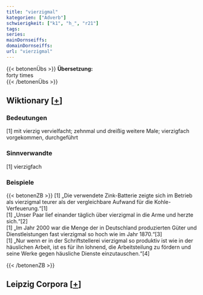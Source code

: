 ```yaml
---
title: "vierzigmal"
kategorien: ["Adverb"]
schwierigkeit: ["k1", "h_", "r21"]
tags:
series:
mainDornseiffs:
domainDornseiffs:
url: "vierzigmal"
---
```


{{< betonenÜbs >}}
**Übersetzung:**  
forty times  
{{< /betonenÜbs >}}

## Wiktionary [[+](https://de.wiktionary.org/wiki/vierzigmal)]

### Bedeutungen
[1] mit vierzig vervielfacht; zehnmal und dreißig weitere Male; vierzigfach vorgekommen, durchgeführt  

### Sinnverwandte
[1] vierzigfach  

### Beispiele
{{< betonenZB >}}
[1] „Die verwendete Zink-Batterie zeigte sich im Betrieb als vierzigmal teurer als der vergleichbare Aufwand für die Kohle-Verfeuerung.“[1]  
[1] „Unser Paar lief einander täglich über vierzigmal in die Arme und herzte sich.“[2]  
[1] „Im Jahr 2000 war die Menge der in Deutschland produzierten Güter und Dienstleistungen fast vierzigmal so hoch wie im Jahr 1870.“[3]  
[1] „Nur wenn er in der Schriftstellerei vierzigmal so produktiv ist wie in der häuslichen Arbeit, ist es für ihn lohnend, die Arbeitsteilung zu fördern und seine Werke gegen häusliche Dienste einzutauschen.“[4]  

{{< /betonenZB >}}

## Leipzig Corpora [[+](https://corpora.uni-leipzig.de/en/res?word=vierzigmal&corpusId=deu_newscrawl-public_2018)]

